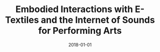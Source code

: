---
type: "paper_2018"
title: "Embodied Interactions with E-Textiles and the Internet of Sounds for Performing Arts"
authors: Skach, S., Xambó, A., Turchet, L., Stolfi, A., Stewart, R., Barthet, M.
date: 2018-01-01
published_in: "Proc.of the 12th International Conference on Tangible, Embedded, and Embodied Interaction"
download_link: "https://dl.acm.org/citation.cfm?doid=3173225.3173272"
---